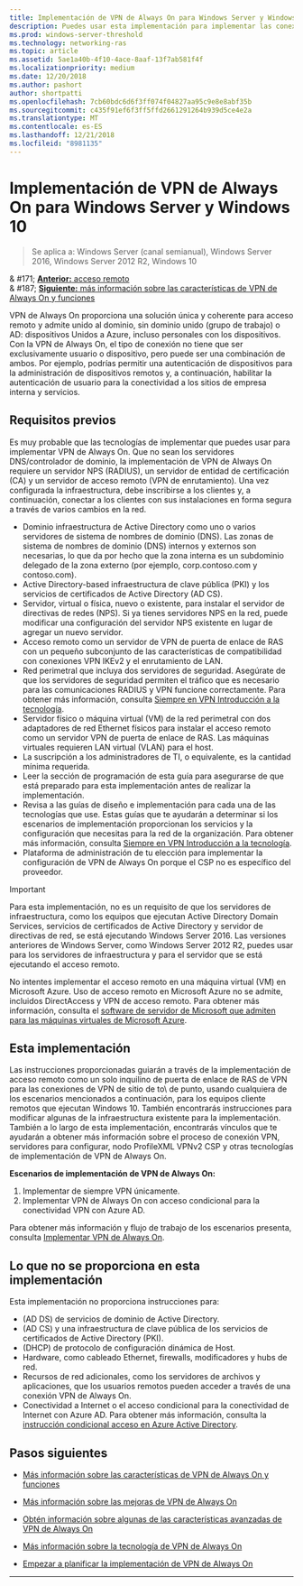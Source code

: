 ```yaml
---
title: Implementación de VPN de Always On para Windows Server y Windows 10
description: Puedes usar esta implementación para implementar las conexiones siempre en red privada Virtual (VPN) para los empleados remotos mediante el uso de perfiles de VPN de Always On y acceso remoto en Windows Server 2016 o posterior para los equipos cliente de Windows 10.
ms.prod: windows-server-threshold
ms.technology: networking-ras
ms.topic: article
ms.assetid: 5ae1a40b-4f10-4ace-8aaf-13f7ab581f4f
ms.localizationpriority: medium
ms.date: 12/20/2018
ms.author: pashort
author: shortpatti
ms.openlocfilehash: 7cb60bdc6d6f3ff074f04827aa95c9e8e8abf35b
ms.sourcegitcommit: c435f91ef6f3ff5ffd2661291264b939d5ce4e2a
ms.translationtype: MT
ms.contentlocale: es-ES
ms.lasthandoff: 12/21/2018
ms.locfileid: "8981135"
---
```

# Implementación de VPN de Always On para Windows Server y Windows 10

>Se aplica a: Windows Server (canal semianual), Windows Server 2016, Windows Server 2012 R2, Windows 10

& #171;  [ **Anterior:** acceso remoto](../../../Remote-Access.md)<br>
& #187; [ **Siguiente:** más información sobre las características de VPN de Always On y funciones](../../vpn-map-da.md)


VPN de Always On proporciona una solución única y coherente para acceso remoto y admite unido al dominio, sin dominio unido (grupo de trabajo) o AD: dispositivos Unidos a Azure, incluso personales con los dispositivos.  Con la VPN de Always On, el tipo de conexión no tiene que ser exclusivamente usuario o dispositivo, pero puede ser una combinación de ambos. Por ejemplo, podrías permitir una autenticación de dispositivos para la administración de dispositivos remotos y, a continuación, habilitar la autenticación de usuario para la conectividad a los sitios de empresa interna y servicios.



## Requisitos previos

Es muy probable que las tecnologías de implementar que puedes usar para implementar VPN de Always On. Que no sean los servidores DNS/controlador de dominio, la implementación de VPN de Always On requiere un servidor NPS (RADIUS), un servidor de entidad de certificación (CA) y un servidor de acceso remoto (VPN de enrutamiento). Una vez configurada la infraestructura, debe inscribirse a los clientes y, a continuación, conectar a los clientes con sus instalaciones en forma segura a través de varios cambios en la red.

- Dominio infraestructura de Active Directory como uno o varios servidores de sistema de nombres de dominio (DNS). Las zonas de sistema de nombres de dominio (DNS) internos y externos son necesarias, lo que da por hecho que la zona interna es un subdominio delegado de la zona externo (por ejemplo, corp.contoso.com y contoso.com).
- Active Directory-based infraestructura de clave pública (PKI) y los servicios de certificados de Active Directory (AD CS).
- Servidor, virtual o física, nuevo o existente, para instalar el servidor de directivas de redes (NPS). Si ya tienes servidores NPS en la red, puede modificar una configuración del servidor NPS existente en lugar de agregar un nuevo servidor.
- Acceso remoto como un servidor de VPN de puerta de enlace de RAS con un pequeño subconjunto de las características de compatibilidad con conexiones VPN IKEv2 y el enrutamiento de LAN.
- Red perimetral que incluya dos servidores de seguridad.  Asegúrate de que los servidores de seguridad permiten el tráfico que es necesario para las comunicaciones RADIUS y VPN funcione correctamente. Para obtener más información, consulta [Siempre en VPN Introducción a la tecnología](../always-on-vpn-technology-overview.md).
- Servidor físico o máquina virtual (VM) de la red perimetral con dos adaptadores de red Ethernet físicos para instalar el acceso remoto como un servidor VPN de puerta de enlace de RAS. Las máquinas virtuales requieren LAN virtual (VLAN) para el host. 
- La suscripción a los administradores de TI, o equivalente, es la cantidad mínima requerida.
- Leer la sección de programación de esta guía para asegurarse de que está preparado para esta implementación antes de realizar la implementación.
- Revisa a las guías de diseño e implementación para cada una de las tecnologías que use. Estas guías que te ayudarán a determinar si los escenarios de implementación proporcionan los servicios y la configuración que necesitas para la red de la organización. Para obtener más información, consulta [Siempre en VPN Introducción a la tecnología](../always-on-vpn-technology-overview.md).
- Plataforma de administración de tu elección para implementar la configuración de VPN de Always On porque el CSP no es específico del proveedor.


>[!IMPORTANT]
>Para esta implementación, no es un requisito de que los servidores de infraestructura, como los equipos que ejecutan Active Directory Domain Services, servicios de certificados de Active Directory y servidor de directivas de red, se está ejecutando Windows Server 2016. Las versiones anteriores de Windows Server, como Windows Server 2012 R2, puedes usar para los servidores de infraestructura y para el servidor que se está ejecutando el acceso remoto.
>
>No intentes implementar el acceso remoto en una máquina virtual \(VM\) en Microsoft Azure. Uso de acceso remoto en Microsoft Azure no se admite, incluidos DirectAccess y VPN de acceso remoto. Para obtener más información, consulta el [software de servidor de Microsoft que admiten para las máquinas virtuales de Microsoft Azure](https://support.microsoft.com/help/2721672/microsoft-server-software-support-for-microsoft-azure-virtual-machines).


## <a name="bkmk_about"></a>Esta implementación

Las instrucciones proporcionadas guiarán a través de la implementación de acceso remoto como un solo inquilino de puerta de enlace de RAS de VPN para las conexiones de VPN de sitio de to\ de punto, usando cualquiera de los escenarios mencionados a continuación, para los equipos cliente remotos que ejecutan Windows 10. También encontrarás instrucciones para modificar algunas de la infraestructura existente para la implementación. También a lo largo de esta implementación, encontrarás vínculos que te ayudarán a obtener más información sobre el proceso de conexión VPN, servidores para configurar, nodo ProfileXML VPNv2 CSP y otras tecnologías de implementación de VPN de Always On.

**Escenarios de implementación de VPN de Always On:**

1. Implementar de siempre VPN únicamente.
2. Implementar VPN de Always On con acceso condicional para la conectividad VPN con Azure AD.


Para obtener más información y flujo de trabajo de los escenarios presenta, consulta [Implementar VPN de Always On](always-on-vpn-deploy-deployment.md).


## <a name="bkmk_not"></a>Lo que no se proporciona en esta implementación

Esta implementación no proporciona instrucciones para:

- \(AD DS\) de servicios de dominio de Active Directory.
- \(AD CS\) y una infraestructura de clave pública de los servicios de certificados de Active Directory \(PKI\).
- \(DHCP\) de protocolo de configuración dinámica de Host. 
- Hardware, como cableado Ethernet, firewalls, modificadores y hubs de red.
- Recursos de red adicionales, como los servidores de archivos y aplicaciones, que los usuarios remotos pueden acceder a través de una conexión VPN de Always On.
- Conectividad a Internet o el acceso condicional para la conectividad de Internet con Azure AD. Para obtener más información, consulta la [instrucción condicional acceso en Azure Active Directory](https://docs.microsoft.com/azure/active-directory/active-directory-conditional-access-azure-portal).




## Pasos siguientes

- [Más información sobre las características de VPN de Always On y funciones](../../vpn-map-da.md)

- [Más información sobre las mejoras de VPN de Always On](../always-on-vpn-enhancements.md)

- [Obtén información sobre algunas de las características avanzadas de VPN de Always On](always-on-vpn-adv-options.md)

- [Más información sobre la tecnología de VPN de Always On](../always-on-vpn-technology-overview.md)

- [Empezar a planificar la implementación de VPN de Always On](always-on-vpn-deploy-deployment.md)


---
